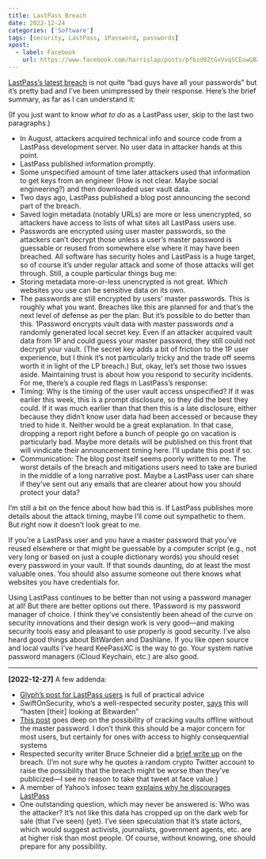 ```yaml
---
title: LastPass Breach
date: 2022-12-24
categories: ['Software']
tags: [security, LastPass, 1Password, passwords]
xpost:
  - label: Facebook
    url: https://www.facebook.com/harrislap/posts/pfbid02tGxVvqSCEowGBZzFC7qeP1FE9beu1NwGoWP19YmKDTSSF8mjLZ1FDPvUzuWchrSl
---
```


[LastPass’s latest breach](https://blog.lastpass.com/2022/12/notice-of-recent-security-incident/) is not quite “bad guys have all your passwords” but it’s pretty bad and I’ve been unimpressed by their response. Here’s the brief summary, as far as I can understand it:

(If you just want to know *what to do* as a LastPass user, skip to the last two paragraphs.)

- In August, attackers acquired technical info and source code from a LastPass development server. No user data in attacker hands at this point. 
- LastPass published information promptly. 
- Some unspecified amount of time later attackers used that information to get keys from an engineer (How is not clear. Maybe social engineering?) and then downloaded user vault data.
- Two days ago, LastPass published a blog post announcing the second part of the breach. 
- Saved login metadata (notably URLs) are more or less unencrypted, so attackers have access to lists of what sites all LastPass users use. 
- Passwords are encrypted using user master passwords, so the attackers can’t decrypt those unless a user’s master password is guessable or reused from somewhere else where it may have been breached.
All software has security holes and LastPass is a huge target, so of course it’s under regular attack and some of those attacks will get through. Still, a couple particular things bug me:
- Storing metadata more-or-less unencrypted is not great. *Which* websites you use can be sensitive data on its own.
- The passwords are still encrypted by users’ master passwords. This is roughly what you want. Breaches like this are planned for and that’s the next level of defense as per the plan. But it’s possible to do better than this. 1Password encrypts vault data with master passwords *and* a randomly generated local secret key. Even if an attacker acquired vault data from 1P and could guess your master password, they still could not decrypt your vault. (The secret key adds a bit of friction to the 1P user experience, but I think it’s not particularly tricky and the trade off seems worth it in light of the LP breach.)
But, okay, let’s set those two issues aside. Maintaining trust is about how you respond to security incidents. For me, there’s a couple red flags in LastPass’s response:
- Timing: Why is the timing of the user vault access unspecified? If it was earlier this week, this is a prompt disclosure, so they did the best they could. If it was much earlier than that then this is a late disclosure, either because they didn’t know user data had been accessed or because they tried to hide it. Neither would be a great explanation. In that case, dropping a report right before a bunch of people go on vacation is particularly bad. Maybe more details will be published on this front that will vindicate their announcement timing here. I’ll update this post if so. 
- Communication: The blog post itself seems poorly written to me. The worst details of the breach and mitigations users need to take are buried in the middle of a long narrative post. Maybe a LastPass user can share if they’ve sent out any emails that are clearer about how you should protect your data?

I’m still a bit on the fence about how bad this is. If LastPass publishes more details about the attack timing, maybe I’ll come out sympathetic to them. But right now it doesn’t look great to me.

If you’re a LastPass user and you have a master password that you’ve reused elsewhere or that might be guessable by a computer script (e.g., not very long or based on just a couple dictionary words) you should reset every password in your vault. If that sounds daunting, do at least the most valuable ones. You should also assume someone out there knows what websites you have credentials for.

Using LastPass continues to be better than not using a password manager at all! But there are better options out there. 1Password is my password manager of choice. I think they’ve consistently been ahead of the curve on security innovations and their design work is very good—and making security tools easy and pleasant to use properly *is* good security. I’ve also heard good things about BitWarden and Dashlane. If you like open source and local vaults I’ve heard KeePassXC is the way to go. Your system native password managers (iCloud Keychain, etc.) are also good.

***

**[2022-12-27]** A few addenda:

* [Glyph’s post for LastPass users](https://mastodon.social/@glyph/109561764572740750) is full of practical advice
* SwiftOnSecurity, who’s a well-respected security poster, [says](https://twitter.com/SwiftOnSecurity/status/1606085825225170945) this will “hasten [their] looking at Bitwarden”
* [This post](https://palant.info/2022/12/23/lastpass-has-been-breached-what-now/) goes deep on the possibility of cracking vaults offline without the master password. I don’t think this should be a major concern for most users, but certainly for ones with access to highly consequential systems
* Respected security writer Bruce Schneier did a [brief write up](https://www.schneier.com/blog/archives/2022/12/lastpass-breach.html) on the breach. (I’m not sure why he quotes a random crypto Twitter account to raise the possibility that the breach might be worse than they’ve publicized—I see no reason to take that tweet at face value.)
* A member of Yahoo’s infosec team [explains why he discourages LastPass](https://infosec.exchange/@epixoip/109585049354200263)
* One outstanding question, which may never be answered is: Who was the attacker? It’s not like this data has cropped up on the dark web for sale (that I’ve seen) (yet). I’ve seen speculation that it’s state actors, which would suggest activists, journalists, government agents, etc. are at higher risk than most people. Of course, without knowing, one should prepare for any possibility.
